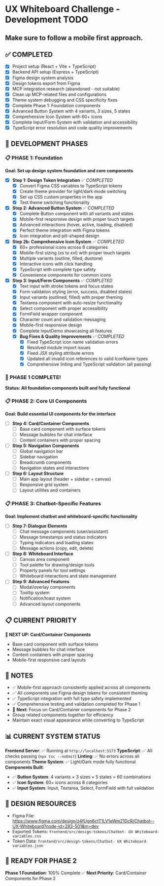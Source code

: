 # UX Whiteboard Challenge - Development TODO

## Make sure to follow a mobile first approach.

## ✅ COMPLETED
- [x] Project setup (React + Vite + TypeScript)
- [x] Backend API setup (Express + TypeScript)
- [x] Figma design system analysis
- [x] Design tokens export from Figma
- [x] MCP integration research (abandoned - not suitable)
- [x] Clean up MCP-related files and configurations
- [x] Theme system debugging and CSS specificity fixes
- [x] Complete Phase 1: Foundation components
- [x] Advanced Button System with 4 variants, 3 sizes, 5 states
- [x] Comprehensive Icon System with 60+ icons
- [x] Complete Input/Form System with validation and accessibility
- [x] TypeScript error resolution and code quality improvements

## 🚀 DEVELOPMENT PHASES

### 📋 PHASE 1: Foundation
**Goal: Set up design system foundation and core components**

- [x] **Step 1: Design Token Integration** ✅ *COMPLETED*
  - [x] Convert Figma CSS variables to TypeScript tokens
  - [x] Create theme provider for light/dark mode switching
  - [x] Set up CSS custom properties in the app
  - [x] Test theme switching functionality

- [x] **Step 2: Advanced Button System** ✅ *COMPLETED*
  - [x] Complete Button component with all variants and states
  - [x] Mobile-first responsive design with proper touch targets
  - [x] Advanced interactions (hover, active, loading, disabled)
  - [x] Perfect theme integration with Figma tokens
  - [x] Icon integration and pill-shaped design

- [x] **Step 2b: Comprehensive Icon System** ✅ *COMPLETED*
  - [x] 60+ professional icons across 8 categories
  - [x] Mobile-first sizing (xs to xxl) with proper touch targets
  - [x] Multiple variants (outline, filled, duotone)
  - [x] Interactive icons with click handling
  - [x] TypeScript with complete type safety
  - [x] Convenience components for common icons

- [x] **Step 3: Input/Form Components** ✅ *COMPLETED*
  - [x] Text input with stroke tokens and focus states
  - [x] Form validation styling (error, success, disabled states)
  - [x] Input variants (outlined, filled) with proper theming
  - [x] Textarea component with auto-resize functionality
  - [x] Select component with proper accessibility
  - [x] FormField wrapper component
  - [x] Character count and validation messaging
  - [x] Mobile-first responsive design
  - [x] Complete InputDemo showcasing all features
  - [x] **Bug Fixes & Quality Improvements** ✅ *COMPLETED*
    - [x] Fixed TypeScript icon name validation errors
    - [x] Resolved module import issues
    - [x] Fixed JSX styling attribute errors
    - [x] Updated all invalid icon references to valid IconName types
    - [x] Comprehensive linting and TypeScript validation (all passing)

### 🎉 **PHASE 1 COMPLETE!** 
**Status: All foundation components built and fully functional**

### 📋 PHASE 2: Core UI Components
**Goal: Build essential UI components for the interface**

- [ ] **Step 4: Card/Container Components**
  - [ ] Base card component with surface tokens
  - [ ] Message bubbles for chat interface
  - [ ] Content containers with proper spacing

- [ ] **Step 5: Navigation Components**
  - [ ] Global navigation bar
  - [ ] Sidebar navigation
  - [ ] Breadcrumb components
  - [ ] Navigation states and interactions

- [ ] **Step 6: Layout Structure**
  - [ ] Main app layout (header + sidebar + canvas)
  - [ ] Responsive grid system
  - [ ] Layout utilities and containers

### 📋 PHASE 3: Chatbot-Specific Features
**Goal: Implement chatbot and whiteboard-specific functionality**

- [ ] **Step 7: Dialogue Elements**
  - [ ] Chat message components (user/assistant)
  - [ ] Message timestamps and status indicators
  - [ ] Typing indicators and loading states
  - [ ] Message actions (copy, edit, delete)

- [ ] **Step 8: Whiteboard Interface**
  - [ ] Canvas area component
  - [ ] Tool palette for drawing/design tools
  - [ ] Property panels for tool settings
  - [ ] Whiteboard interactions and state management

- [ ] **Step 9: Advanced Features**
  - [ ] Modal/overlay components
  - [ ] Tooltip system
  - [ ] Notification/toast system
  - [ ] Advanced layout components

## 📋 CURRENT PRIORITY
**🎯 NEXT UP: Card/Container Components**
- Base card component with surface tokens
- Message bubbles for chat interface
- Content containers with proper spacing
- Mobile-first responsive card layouts

## 📝 NOTES
- ✅ Mobile-first approach consistently applied across all components
- ✅ All components use Figma design tokens for consistent theming
- ✅ TypeScript integration with full type safety implemented
- ✅ Comprehensive testing and validation completed for Phase 1
- 🎯 **Next**: Focus on Card/Container components for Phase 2
- Group related components together for efficiency
- Maintain exact visual appearance while converting to TypeScript

## 📊 CURRENT SYSTEM STATUS
**Frontend Server**: ✅ Running at `http://localhost:5173`
**TypeScript**: ✅ All checks passing (`npx tsc --noEmit`)
**Linting**: ✅ No errors across all components
**Theme System**: ✅ Light/Dark mode fully functional
**Components Built**: 
- ✅ **Button System**: 4 variants × 3 sizes × 5 states = 60 combinations
- ✅ **Icon System**: 60+ icons across 8 categories
- ✅ **Input System**: Input, Textarea, Select, FormField with full validation

## 🎨 DESIGN RESOURCES
- Figma File: https://www.figma.com/design/z4fUgn6ctT1LV1eWm21DcR/Chatbot--UX-Whiteboard?node-id=283-501&m=dev
- Exported Tokens: `frontend/src/design-tokens/Chatbot- UX Whiteboard-variables.css`
- Token Data: `frontend/src/design-tokens/Chatbot- UX Whiteboard-variables.json`

## 🚀 READY FOR PHASE 2
**Phase 1 Foundation**: 100% Complete ✅
**Next Priority**: Card/Container Components for Phase 2

